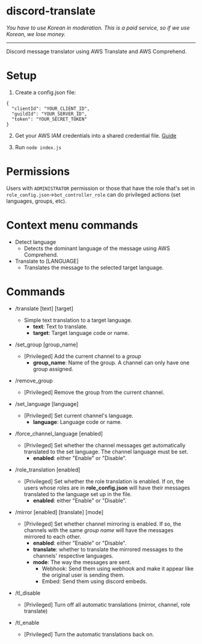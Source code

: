 # discord-translate
*You have to use Korean in moderation. This is a paid service, so if we use Korean, we lose money.*

---

Discord message translator using AWS Translate and AWS Comprehend.

# Setup

1. Create a config.json file:
```
{
  "clientId": "YOUR_CLIENT_ID",
  "guildId": "YOUR_SERVER_ID",
  "token": "YOUR_SECRET_TOKEN"
}
```

2. Get your AWS IAM credentials into a shared credential file. [Guide](https://docs.aws.amazon.com/sdk-for-javascript/v3/developer-guide/loading-node-credentials-shared.html)

3. Run `node index.js`

# Permissions

Users with `ADMINISTRATOR` permission or those that have the role that's set in `role_config.json`->`bot_controller_role` can do privileged actions (set languages, groups, etc).

# Context menu commands

* Detect language
  * Detects the dominant language of the message using AWS Comprehend.
* Translate to [LANGUAGE]
  * Translates the message to the selected target language.

# Commands

* /translate [text] [target] 
  * Simple text translation to a target language.
    * **text**: Text to translate.
    * **target**: Target language code or name.
* /set_group [group_name]
  * [Privileged] Add the current channel to a *group*
    * **group_name**: Name of the group. A channel can only have one group assigned.

* /remove_group
  * [Privileged] Remove the group from the current channel.

* /set_language [language]
  * [Privileged] Set current channel's language.
    * **language**: Language code or name.
    
* /force_channel_language [enabled]
  * [Privileged] Set whether the channel messages get automatically translated to the set language. The channel language must be set.
    * **enabled**: either "Enable" or "Disable".
 
* /role_translation [enabled]
  * [Privileged] Set whether the role translation is enabled. If on, the users whose roles are in **role_config.json** will have their messages translated to the language set up in the file.
    * **enabled**: either "Enable" or "Disable".
    
* /mirror [enabled] [translate] [mode]
  * [Privileged] Set whether channel mirroring is enabled. If so, the channels with the same *group name* will have the messages mirrored to each other.
    * **enabled**: either "Enable" or "Disable".
    * **translate**: whether to translate the mirrored messages to the channels' respective languages. 
    * **mode**: The way the messages are sent. 
      * Webhook: Send them using webhook and make it appear like the original user is sending them.
      * Embed: Send them using discord embeds.
  
* /tl_disable
  * [Privileged] Turn off all automatic translations (mirror, channel, role translate)

* /tl_enable
  * [Privileged] Turn the automatic translations back on.
